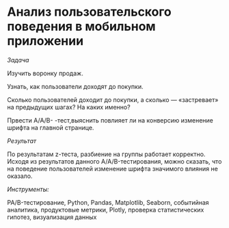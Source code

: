# **Анализ пользовательского поведения в мобильном приложении**

*Задача*

Изучить воронку продаж. 

Узнать, как пользователи доходят до покупки. 

Сколько пользователей доходит до покупки, а сколько — «застревает» на предыдущих шагах? На каких именно?

Првести A/A/B- -тест,выяснить  повлияет ли на конверсию изменение шрифта на главной странице.

*Результат*

По результатам z-теста, разбиение на группы работает корректно.
Исходя из результатов данного A/A/B-тестирования, можно сказать, что на поведение пользователей изменение шрифта значимого влияния не оказало.

*Инструменты:*

PA/B-тестирование, Python, Pandas,
Matplotlib, Seaborn, событийная аналитика,
продуктовые метрики, Plotly,
проверка статистических гипотез, визуализация данных
